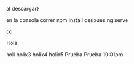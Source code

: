al descargar}

en la consola correr   npm install 
despues ng serve


cc

Hola

holi
holix3
holix4
holix5
Prueba
Prueba 10:01pm
